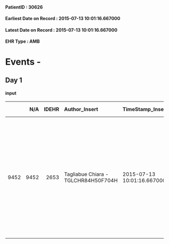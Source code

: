 
#### PatientID : 30626
#### Earliest Date on Record : 2015-07-13 10:01:16.667000
#### Latest Date on Record : 2015-07-13 10:01:16.667000
#### EHR Type : AMB

# Events - 

## Day 1

#### input
|      |    N/A |   IDEHR | Author_Insert                       | TimeStamp_Insert           | EHRType   |   PatientID |   IDDigitalSignDocument | persone_vicine   |   Unnamed: 0_x.1 |   IDANAMNESI_SOCIALE | Patient   | FamigliaAltro   | Paziente_T   | FamigliaAltro_T   |   Non_Rilevabile_x.1 | Note_Non_Rilevabile_x.1   | opt_Problemi   | Note_I                                                                                                                                                      | chk_competenza                                 | opt_paziente_a   | opt_famiglia_a   | opt_adeguatezza   | ds_note_ad                                                                                                                                                                                           | opt_paziente_solo   | ds_note_con                | opt_presente_assente   | Presenza_minori   | Caregiver_principale   | opt_capacita     | ds_familiari_coinv           | opt_necessario   | opt_presente   | opt_risorse_ec   | opt_paziente_psi   | opt_Ins_vol   | opt_paziente_ad   | opt_caregiver_ad   | opt_inv_civile   | Needs               | Domestic partnership   | Fragility   | opt_famiglia_psi   |
|-----:|-------:|--------:|:------------------------------------|:---------------------------|:----------|------------:|------------------------:|:-----------------|-----------------:|---------------------:|:----------|:----------------|:-------------|:------------------|---------------------:|:--------------------------|:---------------|:------------------------------------------------------------------------------------------------------------------------------------------------------------|:-----------------------------------------------|:-----------------|:-----------------|:------------------|:-----------------------------------------------------------------------------------------------------------------------------------------------------------------------------------------------------|:--------------------|:---------------------------|:-----------------------|:------------------|:-----------------------|:-----------------|:-----------------------------|:-----------------|:---------------|:-----------------|:-------------------|:--------------|:------------------|:-------------------|:-----------------|:--------------------|:-----------------------|:------------|:-------------------|
| 9452 |   9452 |    2653 | Tagliabue Chiara - TGLCHR84H50F704H | 2015-07-13 10:01:16.667000 | AMB       |       30626 |                  102055 | N/A              |             1141 |                  741 | No#0      | Si#1            | No#0         | Si#1              |                    0 | NR                        | Si#1           | Al paziente i familiari non hanno comunicato alcuna informazione riguardo alla sua reale condizione clinica. Il pz. presenta inoltre episodi di confusione. | competenza/capacit√† assistenziale caregiver#0 | Indefinite#2     | Congruenti#1     | Da valutare#2     | Il pz. √® assistito dalla moglie, che ha 75 anni e fatica a deambulare. Sono presenti 3 figli fuori casa. 2 (Anna e Arturo) vivono nelle vicinanze del padre, a Corsico; l'altro vive a Castellanza. | No#0                | Il pz. vive con la moglie. | Presente#1             | No#0              | wife                   | Incrementabile#1 | moglie e figli Anna e Arturo | No#0             | No#0           | Da valutare#2    | No#0               | No#0          | Parziale#1        | Totale#2           | No#0             | Clinici#0;Sociali#1 | Coniuge/Convivente#0   | fisica#1    | No#0               |


